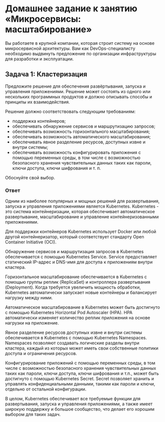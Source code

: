
# Домашнее задание к занятию «Микросервисы: масштабирование»

Вы работаете в крупной компании, которая строит систему на основе микросервисной архитектуры.
Вам как DevOps-специалисту необходимо выдвинуть предложение по организации инфраструктуры для разработки и эксплуатации.

## Задача 1: Кластеризация

Предложите решение для обеспечения развёртывания, запуска и управления приложениями.
Решение может состоять из одного или нескольких программных продуктов и должно описывать способы и принципы их взаимодействия.

Решение должно соответствовать следующим требованиям:
- поддержка контейнеров;
- обеспечивать обнаружение сервисов и маршрутизацию запросов;
- обеспечивать возможность горизонтального масштабирования;
- обеспечивать возможность автоматического масштабирования;
- обеспечивать явное разделение ресурсов, доступных извне и внутри системы;
- обеспечивать возможность конфигурировать приложения с помощью переменных среды, в том числе с возможностью безопасного хранения чувствительных данных таких как пароли, ключи доступа, ключи шифрования и т. п.

Обоснуйте свой выбор.

### Ответ 

Одним из наиболее популярных и мощных решений для развертывания, запуска и управления приложениями является Kubernetes. Kubernetes - это система контейнеризации, которая обеспечивает автоматическое развертывание, масштабирование и управление контейнеризованными приложениями.

Для поддержки контейнеров Kubernetes использует Docker или любой другой контейнеризатор, который соответствует стандарту Open Container Initiative (OCI).

Обнаружение сервисов и маршрутизация запросов в Kubernetes обеспечивается с помощью Kubernetes Service. Service предоставляет статический IP-адрес и DNS-имя для доступа к приложениям внутри кластера.

Горизонтальное масштабирование обеспечивается в Kubernetes с помощью группы реплик (ReplicaSet) и контроллера развертывания (Deployment). Когда требуется увеличить мощность обработки, Kubernetes автоматически запускает новые контейнеры и балансирует нагрузку между ними.

Автоматическое масштабирование в Kubernetes может быть достигнуто с помощью Kubernetes Horizontal Pod Autoscaler (HPA). HPA автоматически изменяет количество реплик приложения на основе нагрузки на приложение.

Явное разделение ресурсов доступных извне и внутри системы обеспечивается в Kubernetes с помощью Kubernetes Namespaces. Namespaces позволяют создавать логические разделы внутри кластера, каждый из которых может иметь свои собственные политики доступа и ограничения ресурсов.

Конфигурирование приложений с помощью переменных среды, в том числе с возможностью безопасного хранения чувствительных данных таких как пароли, ключи доступа, ключи шифрования и т.п., может быть достигнуто с помощью Kubernetes Secret. Secret позволяет хранить и управлять конфиденциальными данными, такими как пароли и ключи, отдельно от остальной конфигурации.

В целом, Kubernetes обеспечивает все требуемые функции для развертывания, запуска и управления приложениями, а также имеет широкую поддержку и большое сообщество, что делает его хорошим выбором для таких задач.